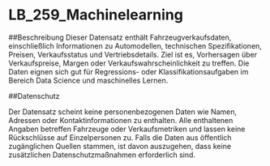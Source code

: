 # LB_259_Machinelearning

##Beschreibung
Dieser Datensatz enthält Fahrzeugverkaufsdaten, einschließlich Informationen zu Automodellen, technischen Spezifikationen, Preisen, Verkaufsstatus und Vertriebsdetails. Ziel ist es, Vorhersagen über Verkaufspreise, Margen oder Verkaufswahrscheinlichkeit zu treffen. Die Daten eignen sich gut für Regressions- oder Klassifikationsaufgaben im Bereich Data Science und maschinelles Lernen.

##Datenschutz

Der Datensatz scheint keine personenbezogenen Daten wie Namen, Adressen oder Kontaktinformationen zu enthalten. Alle enthaltenen Angaben betreffen Fahrzeuge oder Verkaufsmetriken und lassen keine Rückschlüsse auf Einzelpersonen zu. Falls die Daten aus öffentlich zugänglichen Quellen stammen, ist davon auszugehen, dass keine zusätzlichen Datenschutzmaßnahmen erforderlich sind.
